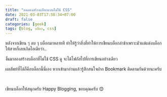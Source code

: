 ```yaml
---
title: "ทดลองสร้างบล็อกแบบไม่ใช้ CSS"
date: 2021-03-03T17:58:34+07:00
draft: false
categories: [geek]
tags: [blog, บล็อก, css]
---
```


หลังจากเขียน ๆ ลบ ๆ บล็อกมาหลายที ทำให้รู้ว่าสิ่งที่ทำให้การเขียนบล็อกล่าช้าเพราะมัวแต่แต่งบล็อกให้สวยก็เลยเกิดไอเดียว่า..

งั้นมาลองสร้างบล็อกที่ไม่ใช้ CSS ดู จะได้โฟกัสไปที่การเขียนอย่างเดียว

<!--more-->

ผลลัพท์ที่ได้ก็คือบล็อกนี้นี่เอง หากเข้ามาอ่านแล้วรู้สึกสนใจฝาก Bookmark ติดตามกันด้วยนะครับ

&nbsp;

เขียนบล็อกให้สนุกครับ Happy Blogging, ขอบคุณครับ 😊
